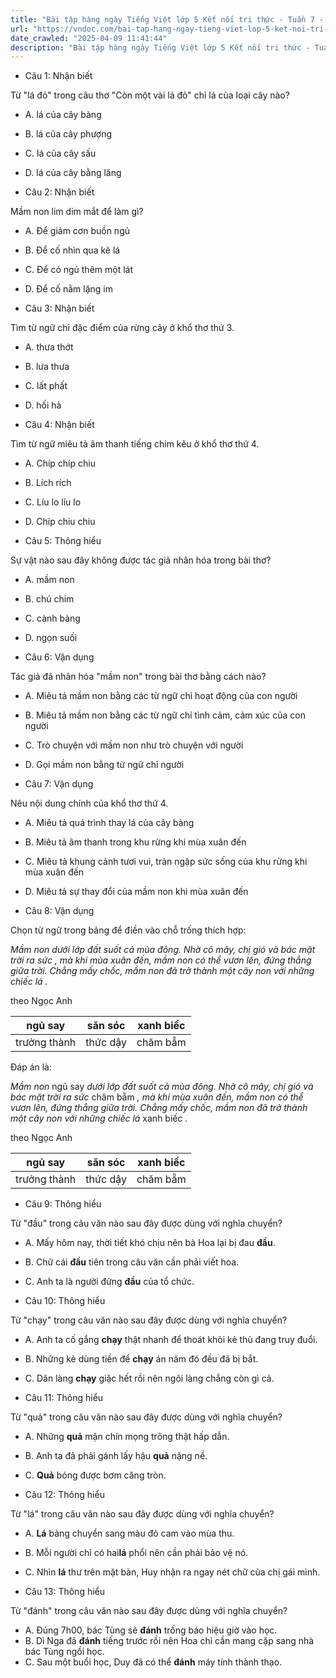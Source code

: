 ```yaml
---
title: "Bài tập hàng ngày Tiếng Việt lớp 5 Kết nối tri thức - Tuần 7 - Thứ 3 gồm các câu hỏi tổng hợp nội dung Đọc hiểu văn bản và Luyện từ và câu được học ở Tuần 7 trong chương trình Tiếng Việt lớp 5 Tập 1 Kết nối tri thức."
url: "https://vndoc.com/bai-tap-hang-ngay-tieng-viet-lop-5-ket-noi-tri-thuc-tuan-7-thu-3-327122"
date_crawled: "2025-04-09 11:41:44"
description: "Bài tập hàng ngày Tiếng Việt lớp 5 Kết nối tri thức - Tuần 7 - Thứ 3 gồm các câu hỏi tổng hợp nội dung Đọc hiểu văn bản và Luyện từ và câu được học ở Tuần 7 trong chương trình Tiếng Việt lớp 5 Tập 1 Kết nối tri thức."
---
```


* Câu 1:  Nhận biết

Từ "lá đỏ" trong câu thơ "Còn một vài lá đỏ" chỉ lá của loại cây nào?

  * A. lá của cây bàng 
  * B. lá của cây phượng 
  * C. lá của cây sấu 
  * D. lá của cây bằng lăng 



* Câu 2:  Nhận biết

Mầm non lim dim mắt để làm gì?

  * A. Để giảm cơn buồn ngủ 
  * B. Để cố nhìn qua kẽ lá 
  * C. Để có ngủ thêm một lát 
  * D. Để cố nằm lặng im 



* Câu 3:  Nhận biết

Tìm từ ngữ chỉ đặc điểm của rừng cây ở khổ thơ thứ 3.

  * A. thưa thớt 
  * B. lưa thưa 
  * C. lất phất 
  * D. hối hả 



* Câu 4:  Nhận biết

Tìm từ ngữ miêu tả âm thanh tiếng chim kêu ở khổ thơ thứ 4.

  * A. Chíp chíp chiu 
  * B. Lích rích 
  * C. Líu lo líu lo 
  * D. Chíp chiu chiu 



* Câu 5:  Thông hiểu

Sự vật nào sau đây không được tác giả nhân hóa trong bài thơ?

  * A. mầm non 
  * B. chú chim 
  * C. cành bàng 
  * D. ngọn suối 



* Câu 6:  Vận dụng

Tác giả đã nhân hóa "mầm non" trong bài thơ bằng cách nào?

  * A. Miêu tả mầm non bằng các từ ngữ chỉ hoạt động của con người 
  * B. Miêu tả mầm non bằng các từ ngữ chỉ tình cảm, cảm xúc của con người 
  * C. Trò chuyện với mầm non như trò chuyện với người 
  * D. Gọi mầm non bằng từ ngữ chỉ người 



* Câu 7:  Vận dụng

Nêu nội dung chính của khổ thơ thứ 4.

  * A. Miêu tả quá trình thay lá của cây bàng 
  * B. Miêu tả âm thanh trong khu rừng khi mùa xuân đến 
  * C. Miêu tả khung cảnh tươi vui, tràn ngập sức sống của khu rừng khi mùa xuân đến 
  * D. Miêu tả sự thay đổi của mầm non khi mùa xuân đến 



* Câu 8:  Vận dụng

Chọn từ ngữ trong bảng để điền vào chỗ trống thích hợp:

_Mầm non_ _dưới lớp đất suốt cả mùa đông. Nhờ cô mây, chị gió và bác mặt trời ra sức_ _, mà khi mùa xuân đến, mầm non có thể vươn lên, đứng thẳng giữa trời. Chẳng mấy chốc, mầm non đã trở thành một cây non với những chiếc lá_ _._

theo Ngọc Anh

ngủ say| săn sóc| xanh biếc  
---|---|---  
trưởng thành| thức dậy| chăm bẵm  
  
Đáp án là:

_Mầm non_ ngủ say _dưới lớp đất suốt cả mùa đông. Nhờ cô mây, chị gió và bác mặt trời ra sức_ chăm bẵm _, mà khi mùa xuân đến, mầm non có thể vươn lên, đứng thẳng giữa trời. Chẳng mấy chốc, mầm non đã trở thành một cây non với những chiếc lá_ xanh biếc _._

theo Ngọc Anh

ngủ say| săn sóc| xanh biếc  
---|---|---  
trưởng thành| thức dậy| chăm bẵm  
  
* Câu 9:  Thông hiểu

Từ "đầu" trong câu văn nào sau đây được dùng với nghĩa chuyển?

  * A. Mấy hôm nay, thời tiết khó chịu nên bà Hoa lại bị đau **đầu**. 
  * B. Chữ cái **đầu** tiên trong câu văn cần phải viết hoa. 
  * C. Anh ta là người đứng **đầu** của tổ chức. 



* Câu 10:  Thông hiểu

Từ "chạy" trong câu văn nào sau đây được dùng với nghĩa chuyển?

  * A. Anh ta cố gắng **chạy** thật nhanh để thoát khỏi kẻ thù đang truy đuổi. 
  * B. Những kẻ dùng tiền để **chạy** án năm đó đều đã bị bắt. 
  * C. Dân làng **chạy** giặc hết rồi nên ngôi làng chẳng còn gì cả. 



* Câu 11:  Thông hiểu

Từ "quả" trong câu văn nào sau đây được dùng với nghĩa chuyển?

  * A. Những **quả** mận chín mọng trông thật hấp dẫn. 
  * B. Anh ta đã phải gánh lấy hậu **quả** nặng nề. 
  * C. **Quả** bóng được bơm căng tròn. 



* Câu 12:  Thông hiểu

Từ "lá" trong câu văn nào sau đây được dùng với nghĩa chuyển?

  * A. **Lá** bàng chuyển sang màu đỏ cam vào mùa thu. 
  * B. Mỗi người chỉ có hai**lá** phổi nên cần phải bảo vệ nó. 
  * C. Nhìn **lá** thư trên mặt bàn, Huy nhận ra ngay nét chữ của chị gái mình. 



* Câu 13:  Thông hiểu

Từ "đánh" trong câu văn nào sau đây được dùng với nghĩa chuyển?

  * A. Đúng 7h00, bác Tùng sẽ **đánh** trống báo hiệu giờ vào học. 
  * B. Dì Nga đã **đánh** tiếng trước rồi nên Hoa chỉ cần mang cặp sang nhà bác Tùng ngồi học. 
  * C. Sau một buổi học, Duy đã có thể **đánh** máy tính thành thạo. 


